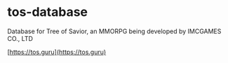 # tos-database
Database for Tree of Savior, an MMORPG being developed by IMCGAMES CO., LTD

[https://tos.guru](https://tos.guru)